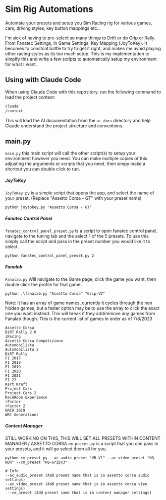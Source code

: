 # Sim Rig Automations

Automate your presets and setup you Sim Racing rig for various games, cars, driving styles, key button mappings etc...

I'm sick of having to pre-select so many things to Drift or do Grip or Rally.  From Fanatec Settings, In Game Settings, Key Mapping (JoyToKey).  It becomes to constnat battle to try to get it right, and makes me avoid playing other racing styles as its too much setup.  This is my implementation to simplfy this and write a few scripts to automatically setup my environment for what I want.

## Using with Claude Code

When using Claude Code with this repository, run the following command to load the project context:

```bash
claude
/context
```

This will load the AI documentation from the `ai_docs` directory and help Claude understand the project structure and conventions.


## main.py
`main.py` this main script will call the other script(s) to setup your environment however you need.  You can make multiple copies of this adjusting the arguments or scripts that you need, then simpy make a shortcut you can double click to run. 



##### JoyToKey
`JoyToKey.py` is a simple script that opens the app, and select the name of your preset. (Replace "Assetto Corsa - GT" with your preset name)
```
python joytokey.py "Assetto Corsa - GT"
```



##### Fanatec Control Panel
`fanatec_control_panel_preset.py` is a script to open fanatec control panel, navigate to the tuning tab and the select 1 of the 5 presets. 
To use this, simply call the script and pass in the preset number you would like it to select. 
```
python fanatec_control_panel_preset.py 2
```

##### Fanalab
`Fanalab.py` Will navigate to the Game page, click the game you want, then double click the profile for that game. 
```
python .\fanalab.py "Assetto Corsa" "Grip-V2"
```
Note:  It has an array of game names, currently it cycles through the non hidden games, but a faster option may be to use the array to click the exact one you want instead. This will break if they add/remove any games from Fanalab though.  This is the current list of games in order as of 7/8/2023
```
Assetto Corsa
DiRT Rally 2.0
iRacing
Assetto Corsa Competizione
Automobilista
Automobilista 2
DiRT Rally
F1 2017
F1 2018
F1 2019
F1 2020
F1 2021
F1 22
Kart Kraft
Project Cars
Project Cars 2
RaceRoom Experience
rFactor
rFactor 2
GRID 2019
WRC Generations
```



##### Content Manager
STILL WORKING ON THIS, THIS WILL SET ALL PRESETS WITHIN CONTENT MANAGER / ASSETTO CORSA
`cm_preset.py` is a script that you can pass in your presets, and it will go select them all for you. 

```
python cm_preset.py --ac_audio_preset "VR-V1" --ac_video_preset "HQ-HDR" --cm_preset "HQ-GripV3"

# Info
--ac_audio_preset (Add preset name that is in assetto corsa audio settings)
--ac_video_preset (Add preset name that is in assetto corsa vieo settings)
 --cm_preset (Add preset name that is in content manager settings)
```



